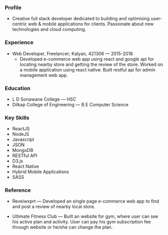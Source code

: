 ### Profile
   - Creative full stack developer dedicated to building and optimising user-centric web & mobile applications for clients. Passionate about new technologies and cloud computing.
   
### Experience
   - Web Developer, Freelancer; Kalyan, 421306 — 2015-2018
     - Developed e-commerce web app using react and google api for locating nearby store and getting the review of the store. Worked on a mobile application using react native. Built restful api for admin management web app.
     
     
### Education
   * L D Sonawane College — HSC
   * Dilkap College of Engineering — B.E Computer Science
   
### Key Skills
   * ReactJS
   * NodeJS
   * Javascript
   * JSON
   * MongoDB
   * RESTful API
   * D3.js
   * React Native
   * Hybrid Mobile Applications
   * SASS
   
### Reference
   * Reveiwxprt
    — Developed an single page e-commerce web app to find and post a review of nearby local store.
    
   * Ultimate Fitness Club
    — Built an website for gym, where user can see his active plan and activity. User can pay his gym subscription fee through website or he/she can change the plan.
